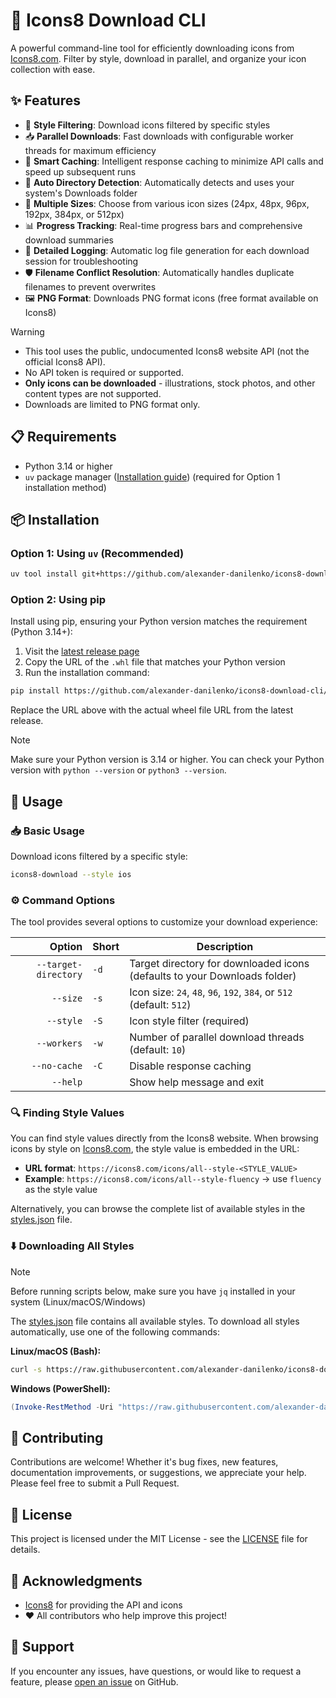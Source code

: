 # 🚀 Icons8 Download CLI

A powerful command-line tool for efficiently downloading icons from [Icons8.com](https://icons8.com). Filter by style, download in parallel, and organize your icon collection with ease.

## ✨ Features

- 🎨 **Style Filtering**: Download icons filtered by specific styles
- 📥 **Parallel Downloads**: Fast downloads with configurable worker threads for maximum efficiency
- 💾 **Smart Caching**: Intelligent response caching to minimize API calls and speed up subsequent runs
- 📂 **Auto Directory Detection**: Automatically detects and uses your system's Downloads folder
- 🎯 **Multiple Sizes**: Choose from various icon sizes (24px, 48px, 96px, 192px, 384px, or 512px)
- 📊 **Progress Tracking**: Real-time progress bars and comprehensive download summaries
- 📝 **Detailed Logging**: Automatic log file generation for each download session for troubleshooting
- 🛡️ **Filename Conflict Resolution**: Automatically handles duplicate filenames to prevent overwrites
- 🖼️ **PNG Format**: Downloads PNG format icons (free format available on Icons8)

> [!WARNING]
> - This tool uses the public, undocumented Icons8 website API (not the official Icons8 API). 
> - No API token is required or supported.
> - **Only icons can be downloaded** - illustrations, stock photos, and other content types are not supported. 
> - Downloads are limited to PNG format only.

## 📋 Requirements

- Python 3.14 or higher
- `uv` package manager ([Installation guide](https://github.com/astral-sh/uv)) (required for Option 1 installation method)

## 📦 Installation

### Option 1: Using `uv` (Recommended)

```bash
uv tool install git+https://github.com/alexander-danilenko/icons8-download-cli
```

### Option 2: Using pip

Install using pip, ensuring your Python version matches the requirement (Python 3.14+):

1. Visit the [latest release page](https://github.com/alexander-danilenko/icons8-download-cli/releases/latest)
2. Copy the URL of the `.whl` file that matches your Python version
3. Run the installation command:

```bash
pip install https://github.com/alexander-danilenko/icons8-download-cli/releases/download/v1.0.0/icons8_download_cli-1.0.0-py3-none-any.whl
```

Replace the URL above with the actual wheel file URL from the latest release.

> [!NOTE]
> Make sure your Python version is 3.14 or higher. You can check your Python version with `python --version` or `python3 --version`.

## 🎯 Usage

### 📥 Basic Usage

Download icons filtered by a specific style:

```bash
icons8-download --style ios
```

### ⚙️ Command Options

The tool provides several options to customize your download experience:

|               Option | Short | Description                                                               |
| -------------------: | ----- | ------------------------------------------------------------------------- |
| `--target-directory` | `-d`  | Target directory for downloaded icons (defaults to your Downloads folder) |
|             `--size` | `-s`  | Icon size: `24`, `48`, `96`, `192`, `384`, or `512` (default: `512`)      |
|            `--style` | `-S`  | Icon style filter (required)                                              |
|          `--workers` | `-w`  | Number of parallel download threads (default: `10`)                       |
|         `--no-cache` | `-C`  | Disable response caching                                                  |
|             `--help` |       | Show help message and exit                                                |

### 🔍 Finding Style Values

You can find style values directly from the Icons8 website. When browsing icons by style on [Icons8.com](https://icons8.com), the style value is embedded in the URL:

- **URL format**: `https://icons8.com/icons/all--style-<STYLE_VALUE>`
- **Example**: `https://icons8.com/icons/all--style-fluency` → use `fluency` as the style value

Alternatively, you can browse the complete list of available styles in the [styles.json](./data/styles.json) file.

### ⬇️ Downloading All Styles

> [!NOTE]
> Before running scripts below, make sure you have `jq` installed in your system (Linux/macOS/Windows)

The [styles.json](./data/styles.json) file contains all available styles. To download all styles automatically, use one of the following commands:

**Linux/macOS (Bash):**

```bash
curl -s https://raw.githubusercontent.com/alexander-danilenko/icons8-download-cli/refs/heads/main/data/styles.json | jq -r '.styles[] | "\(.id)|\(.label)"' | while IFS='|' read -r id label; do icons8-download --style "$id" --target-directory "./data/icons/$label"; done
```

**Windows (PowerShell):**

```powershell
(Invoke-RestMethod -Uri "https://raw.githubusercontent.com/alexander-danilenko/icons8-download-cli/refs/heads/main/data/styles.json").styles | ForEach-Object { icons8-download --style $_.id --target-directory ".\data\icons\$($_.label)" }
```

## 🤝 Contributing

Contributions are welcome! Whether it's bug fixes, new features, documentation improvements, or suggestions, we appreciate your help. Please feel free to submit a Pull Request.

## 📄 License

This project is licensed under the MIT License - see the [LICENSE](./LICENSE) file for details.

## 🙏 Acknowledgments

- [Icons8](https://icons8.com) for providing the API and icons
- ❤️ All contributors who help improve this project!

## 💬 Support

If you encounter any issues, have questions, or would like to request a feature, please [open an issue](https://github.com/alexander-danilenko/icons8-download-cli/issues) on GitHub.
